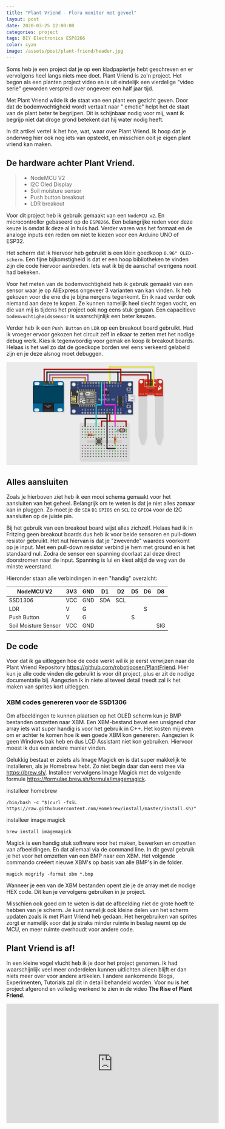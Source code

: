 ```yaml
---
title: "Plant Vriend - Flora monitor met gevoel"
layout: post
date: 2020-03-25 12:00:00
categories: project
tags: DIY Electronics ESP8266
color: cyan
image: /assets/post/plant-friend/header.jpg
---
```


Soms heb je een project dat je op een kladpapiertje hebt geschreven en er vervolgens heel langs niets mee doet. Plant
Vriend is zo'n project. Het begon als een planten project video en is uit eindelijk een vierdelige "video serie"
geworden verspreid over ongeveer een half jaar tijd.

Met Plant Vriend wilde ik de staat van een plant een gezicht geven. Door dat de bodemvochtigheid wordt vertaalt naar "
emotie" helpt het de staat van de plant beter te begrijpen. Dit is schijnbaar nodig voor mij, want ik begrijp niet dat
droge grond betekent dat hij water nodig heeft.

In dit artikel vertel ik het hoe, wat, waar over Plant Vriend. Ik hoop dat je onderweg hier ook nog iets van opsteekt,
en misschien ooit je eigen plant vriend kan maken.

## De hardware achter Plant Vriend.

> - NodeMCU V2
> - I2C Oled Display
> - Soil moisture sensor
> - Push button breakout
> - LDR breakout

Voor dit project heb ik gebruik gemaakt van een `NodeMCU v2`. En microcontroller gebaseerd op de `ESP8266`. Een
belangrijke reden voor deze keuze is omdat ik deze al in huis had. Verder waren was het formaat en de analoge inputs een
reden om niet te kiezen voor een Arduino UNO of ESP32.

Het scherm dat ik hiervoor heb gebruikt is een klein goedkoop `0.96" OLED-scherm`. Een fijne bijkomstigheid is dat er
een hoop bibliotheken te vinden zijn die code hiervoor aanbieden. Iets wat ik bij de aanschaf overigens nooit had
bekeken.

Voor het meten van de bodemvochtigheid heb ik gebruik gemaakt van een sensor waar je op AliExpress ongeveer 3 varianten
van kan vinden. Ik heb gekozen voor die ene die je bijna nergens tegenkomt. En ik raad verder ook niemand aan deze te
kopen. Ze kunnen namelijk heel slecht tegen vocht, en die van mij is tijdens het project ook nog eens stuk gegaan. Een
capacitieve `bodemvochtigheidssensor` is waarschijnlijk een beter keuzen.

Verder heb ik een `Push Button` en `LDR` op een breakout board gebruikt. Had ik vroeger ervoor gekozen het circuit zelf
in elkaar te zetten met het nodige debug werk. Kies ik tegenwoordig voor gemak en koop ik breakout boards. Helaas is het
wel zo dat de goedkope borden wel eens verkeerd gelabeld zijn en je deze alsnog moet debuggen.

![Plant Friend Schematic](/assets/post/plant-friend/circuit.jpg)

## Alles aansluiten

Zoals je hierboven ziet heb ik een mooi schema gemaakt voor het aansluiten van het geheel. Belangrijk om te weten is dat
je niet alles zomaar kan in pluggen. Zo moet je de `SDA` `D1` `GPIO5` en `SCL` `D2` `GPIO4` voor de I2C aansluiten op de
juiste pin.

Bij het gebruik van een breakout board wijst alles zichzelf. Helaas had ik in Fritzing geen breakout boards dus heb ik
voor beide sensoren en pull-down resistor gebruikt. Het nut hiervan is dat je "zwevende" waardes voorkomt op je input.
Met een pull-down resistor verbind je hem met ground en is het standaard nul. Zodra de sensor een spanning doorlaat zal
deze direct doorstromen naar de input. Spanning is lui en kiest altijd de weg van de minste weerstand.

Hieronder staan alle verbindingen in een "handig" overzicht:

| NodeMCU V2           | 3V3 | GND | D1  | D2  | D5 | D6 | D8  |
|----------------------|-----|-----|-----|-----|----|----|-----|
| SSD1306              | VCC | GND | SDA | SCL |    |    |     |
| LDR                  | V   | G   |     |     |    | S  |
| Push Button          | V   | G   |     |     | S  |    |     | 
| Soil Moisture Sensor | VCC | GND |     |     |    |    | SIG |

## De code

Voor dat ik ga uitleggen hoe de code werkt wil ik je eerst verwijzen naar de Plant Vriend
Repository https://github.com/robotjoosen/PlantFriend. Hier kun je alle code vinden die gebruikt is voor dit project,
plus er zit de nodige documentatie bij. Aangezien ik in niete al teveel detail treedt zal ik het maken van sprites kort
uitleggen.

### XBM codes genereren voor de SSD1306

Om afbeeldingen te kunnen plaatsen op het OLED scherm kun je BMP bestanden omzetten naar XBM. Een XBM-bestand bevat een
unsigned char array iets wat super handig is voor het gebruik in C++. Het kosten mij even om er achter te komen hoe ik
een goede XBM kon genereren. Aangezien ik geen Windows bak heb en dus LCD Assistant niet kon gebruiken. Hiervoor moest
ik dus een andere manier vinden.

Gelukkig bestaat er zoiets als Image Magick en is dat super makkelijk te installeren, als je Homebrew hebt. Zo niet
begin daar dan eerst mee via https://brew.sh/. Installeer vervolgens Image Magick met de volgende
formule https://formulae.brew.sh/formula/imagemagick.

installeer homebrew

```shell
/bin/bash -c "$(curl -fsSL https://raw.githubusercontent.com/Homebrew/install/master/install.sh)"
```

installeer image magick

```shell
brew install imagemagick
```

Magick is een handig stuk software voor het maken, bewerken en omzetten van afbeeldingen. En dat allemaal via de command
line. In dit geval gebruik je het voor het omzetten van een BMP naar een XBM. Het volgende commando creëert nieuwe XBM's
op basis van alle BMP's in de folder.

```shell 
magick mogrify -format xbm *.bmp
```

Wanneer je een van de XBM bestanden opent zie je de array met de nodige HEX code. Dit kun je vervolgens gebruiken in je
project.

Misschien ook goed om te weten is dat de afbeelding niet de grote hoeft te hebben van je scherm. Je kunt namelijk ook
kleine delen van het scherm updaten zoals ik met Plant Vriend heb gedaan. Het hergebruiken van sprites zorgt er namelijk
voor dat je straks minder ruimte in beslag neemt op de MCU, en meer ruimte overhoudt voor andere code.

## Plant Vriend is af!

In een kleine vogel vlucht heb ik je door het project genomen. Ik had waarschijnlijk veel meer onderdelen kunnen
uitlichten alleen blijft er dan niets meer over voor andere artikelen. I andere aankomende Blogs, Experimenten,
Tutorials zal dit in detail behandeld worden. Voor nu is het project afgerond en volledig werkend te zien in de video
**The Rise of Plant Friend**.

<div class="post__video--container">
    <iframe width="560" height="315" src="https://www.youtube.com/embed/XayU6SnrVsE" frameborder="0" allow="accelerometer; autoplay; encrypted-media; gyroscope; picture-in-picture" allowfullscreen=""></iframe>
</div>